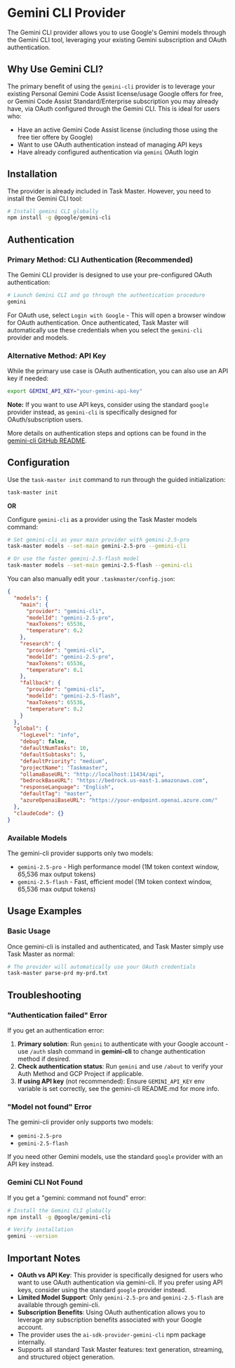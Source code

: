 # Gemini CLI Provider

The Gemini CLI provider allows you to use Google's Gemini models through the Gemini CLI tool, leveraging your existing Gemini subscription and OAuth authentication.

## Why Use Gemini CLI?

The primary benefit of using the `gemini-cli` provider is to leverage your existing Personal Gemini Code Assist license/usage Google offers for free, or Gemini Code Assist Standard/Enterprise subscription you may already have, via OAuth configured through the Gemini CLI. This is ideal for users who:

- Have an active Gemini Code Assist license (including those using the free tier offere by Google)
- Want to use OAuth authentication instead of managing API keys
- Have already configured authentication via `gemini` OAuth login

## Installation

The provider is already included in Task Master. However, you need to install the Gemini CLI tool:

```bash
# Install gemini CLI globally
npm install -g @google/gemini-cli
```

## Authentication

### Primary Method: CLI Authentication (Recommended)

The Gemini CLI provider is designed to use your pre-configured OAuth authentication:

```bash
# Launch Gemini CLI and go through the authentication procedure
gemini
```

For OAuth use, select `Login with Google` - This will open a browser window for OAuth authentication. Once authenticated, Task Master will automatically use these credentials when you select the `gemini-cli` provider and models.

### Alternative Method: API Key

While the primary use case is OAuth authentication, you can also use an API key if needed:

```bash
export GEMINI_API_KEY="your-gemini-api-key"
```

**Note:** If you want to use API keys, consider using the standard `google` provider instead, as `gemini-cli` is specifically designed for OAuth/subscription users.

More details on authentication steps and options can be found in the [gemini-cli GitHub README](https://github.com/google-gemini/gemini-cli).

## Configuration

Use the `task-master init` command to run through the guided initialization:

```bash
task-master init
```

**OR**

Configure `gemini-cli` as a provider using the Task Master models command:

```bash
# Set gemini-cli as your main provider with gemini-2.5-pro
task-master models --set-main gemini-2.5-pro --gemini-cli

# Or use the faster gemini-2.5-flash model
task-master models --set-main gemini-2.5-flash --gemini-cli
```

You can also manually edit your `.taskmaster/config.json`:

```json
{
  "models": {
    "main": {
      "provider": "gemini-cli",
      "modelId": "gemini-2.5-pro",
      "maxTokens": 65536,
      "temperature": 0.2
    },
    "research": {
      "provider": "gemini-cli",
      "modelId": "gemini-2.5-pro",
      "maxTokens": 65536,
      "temperature": 0.1
    },
    "fallback": {
      "provider": "gemini-cli",
      "modelId": "gemini-2.5-flash",
      "maxTokens": 65536,
      "temperature": 0.2
    }
  },
  "global": {
    "logLevel": "info",
    "debug": false,
    "defaultNumTasks": 10,
    "defaultSubtasks": 5,
    "defaultPriority": "medium",
    "projectName": "Taskmaster",
    "ollamaBaseURL": "http://localhost:11434/api",
    "bedrockBaseURL": "https://bedrock.us-east-1.amazonaws.com",
    "responseLanguage": "English",
    "defaultTag": "master",
    "azureOpenaiBaseURL": "https://your-endpoint.openai.azure.com/"
  },
  "claudeCode": {}
}
```

### Available Models

The gemini-cli provider supports only two models:
- `gemini-2.5-pro` - High performance model (1M token context window, 65,536 max output tokens)
- `gemini-2.5-flash` - Fast, efficient model (1M token context window, 65,536 max output tokens)

## Usage Examples

### Basic Usage

Once gemini-cli is installed and authenticated, and Task Master  simply use Task Master as normal:

```bash
# The provider will automatically use your OAuth credentials
task-master parse-prd my-prd.txt
```

## Troubleshooting

### "Authentication failed" Error

If you get an authentication error:

1. **Primary solution**: Run `gemini` to authenticate with your Google account - use `/auth` slash command in **gemini-cli** to change authentication method if desired.
2. **Check authentication status**: Run `gemini` and use `/about` to verify your Auth Method and GCP Project if applicable.
3. **If using API key** (not recommended): Ensure `GEMINI_API_KEY` env variable is set correctly, see the gemini-cli README.md for more info.

### "Model not found" Error

The gemini-cli provider only supports two models:
- `gemini-2.5-pro`
- `gemini-2.5-flash`

If you need other Gemini models, use the standard `google` provider with an API key instead.

### Gemini CLI Not Found

If you get a "gemini: command not found" error:

```bash
# Install the Gemini CLI globally
npm install -g @google/gemini-cli

# Verify installation
gemini --version
```

## Important Notes

- **OAuth vs API Key**: This provider is specifically designed for users who want to use OAuth authentication via gemini-cli. If you prefer using API keys, consider using the standard `google` provider instead.
- **Limited Model Support**: Only `gemini-2.5-pro` and `gemini-2.5-flash` are available through gemini-cli.
- **Subscription Benefits**: Using OAuth authentication allows you to leverage any subscription benefits associated with your Google account.
- The provider uses the `ai-sdk-provider-gemini-cli` npm package internally.
- Supports all standard Task Master features: text generation, streaming, and structured object generation.